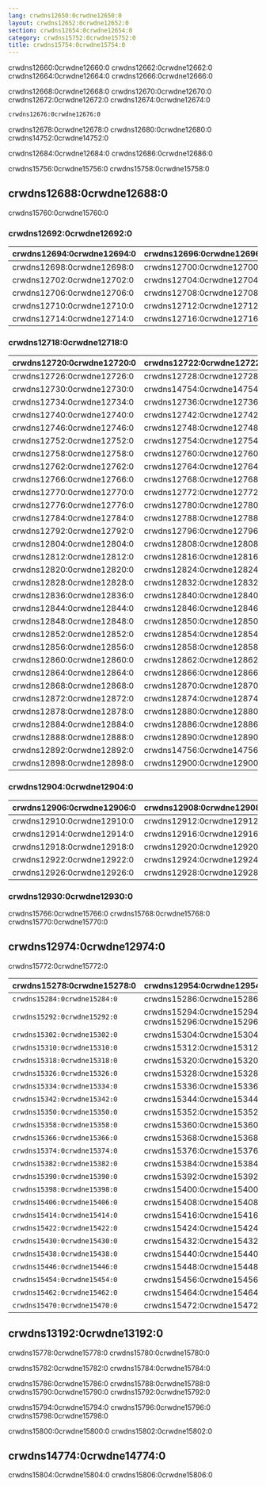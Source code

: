 ```yaml
---
lang: crwdns12650:0crwdne12650:0
layout: crwdns12652:0crwdne12652:0
section: crwdns12654:0crwdne12654:0
category: crwdns15752:0crwdne15752:0
title: crwdns15754:0crwdne15754:0
---
```


crwdns12660:0crwdne12660:0 crwdns12662:0crwdne12662:0 crwdns12664:0crwdne12664:0 crwdns12666:0crwdne12666:0

crwdns12668:0crwdne12668:0 crwdns12670:0crwdne12670:0 crwdns12672:0crwdne12672:0 crwdns12674:0crwdne12674:0
```bash
crwdns12676:0crwdne12676:0
```
crwdns12678:0crwdne12678:0 crwdns12680:0crwdne12680:0 crwdns14752:0crwdne14752:0

crwdns12684:0crwdne12684:0 crwdns12686:0crwdne12686:0

crwdns15756:0crwdne15756:0 crwdns15758:0crwdne15758:0

## crwdns12688:0crwdne12688:0

crwdns15760:0crwdne15760:0

### crwdns12692:0crwdne12692:0

| crwdns12694:0crwdne12694:0 | crwdns12696:0crwdne12696:0 |
| -------------------------- | -------------------------- |
| crwdns12698:0crwdne12698:0 | crwdns12700:0crwdne12700:0 |
| crwdns12702:0crwdne12702:0 | crwdns12704:0crwdne12704:0 |
| crwdns12706:0crwdne12706:0 | crwdns12708:0crwdne12708:0 |
| crwdns12710:0crwdne12710:0 | crwdns12712:0crwdne12712:0 |
| crwdns12714:0crwdne12714:0 | crwdns12716:0crwdne12716:0 |

### crwdns12718:0crwdne12718:0

| crwdns12720:0crwdne12720:0 | crwdns12722:0crwdne12722:0 | crwdns12724:0crwdne12724:0 |
| -------------------------- | -------------------------- | -------------------------- |
| crwdns12726:0crwdne12726:0 | crwdns12728:0crwdne12728:0 |                            |
| crwdns12730:0crwdne12730:0 | crwdns14754:0crwdne14754:0 |                            |
| crwdns12734:0crwdne12734:0 | crwdns12736:0crwdne12736:0 | crwdns12738:0crwdne12738:0 |
| crwdns12740:0crwdne12740:0 | crwdns12742:0crwdne12742:0 | crwdns12744:0crwdne12744:0 |
| crwdns12746:0crwdne12746:0 | crwdns12748:0crwdne12748:0 | crwdns12750:0crwdne12750:0 |
| crwdns12752:0crwdne12752:0 | crwdns12754:0crwdne12754:0 | crwdns12756:0crwdne12756:0 |
| crwdns12758:0crwdne12758:0 | crwdns12760:0crwdne12760:0 |                            |
| crwdns12762:0crwdne12762:0 | crwdns12764:0crwdne12764:0 |                            |
| crwdns12766:0crwdne12766:0 | crwdns12768:0crwdne12768:0 |                            |
| crwdns12770:0crwdne12770:0 | crwdns12772:0crwdne12772:0 |                            |
| crwdns12776:0crwdne12776:0 | crwdns12780:0crwdne12780:0 |                            |
| crwdns12784:0crwdne12784:0 | crwdns12788:0crwdne12788:0 |                            |
| crwdns12792:0crwdne12792:0 | crwdns12796:0crwdne12796:0 | crwdns12800:0crwdne12800:0 |
| crwdns12804:0crwdne12804:0 | crwdns12808:0crwdne12808:0 |                            |
| crwdns12812:0crwdne12812:0 | crwdns12816:0crwdne12816:0 |                            |
| crwdns12820:0crwdne12820:0 | crwdns12824:0crwdne12824:0 |                            |
| crwdns12828:0crwdne12828:0 | crwdns12832:0crwdne12832:0 |                            |
| crwdns12836:0crwdne12836:0 | crwdns12840:0crwdne12840:0 |                            |
| crwdns12844:0crwdne12844:0 | crwdns12846:0crwdne12846:0 |                            |
| crwdns12848:0crwdne12848:0 | crwdns12850:0crwdne12850:0 |                            |
| crwdns12852:0crwdne12852:0 | crwdns12854:0crwdne12854:0 |                            |
| crwdns12856:0crwdne12856:0 | crwdns12858:0crwdne12858:0 |                            |
| crwdns12860:0crwdne12860:0 | crwdns12862:0crwdne12862:0 |                            |
| crwdns12864:0crwdne12864:0 | crwdns12866:0crwdne12866:0 |                            |
| crwdns12868:0crwdne12868:0 | crwdns12870:0crwdne12870:0 |                            |
| crwdns12872:0crwdne12872:0 | crwdns12874:0crwdne12874:0 | crwdns12876:0crwdne12876:0 |
| crwdns12878:0crwdne12878:0 | crwdns12880:0crwdne12880:0 | crwdns12882:0crwdne12882:0 |
| crwdns12884:0crwdne12884:0 | crwdns12886:0crwdne12886:0 |                            |
| crwdns12888:0crwdne12888:0 | crwdns12890:0crwdne12890:0 |                            |
| crwdns12892:0crwdne12892:0 | crwdns14756:0crwdne14756:0 | crwdns12896:0crwdne12896:0 |
| crwdns12898:0crwdne12898:0 | crwdns12900:0crwdne12900:0 | crwdns12902:0crwdne12902:0 |

### crwdns12904:0crwdne12904:0

| crwdns12906:0crwdne12906:0 | crwdns12908:0crwdne12908:0 |
| -------------------------- | -------------------------- |
| crwdns12910:0crwdne12910:0 | crwdns12912:0crwdne12912:0 |
| crwdns12914:0crwdne12914:0 | crwdns12916:0crwdne12916:0 |
| crwdns12918:0crwdne12918:0 | crwdns12920:0crwdne12920:0 |
| crwdns12922:0crwdne12922:0 | crwdns12924:0crwdne12924:0 |
| crwdns12926:0crwdne12926:0 | crwdns12928:0crwdne12928:0 |

### crwdns12930:0crwdne12930:0

crwdns15766:0crwdne15766:0 crwdns15768:0crwdne15768:0 crwdns15770:0crwdne15770:0

## crwdns12974:0crwdne12974:0

crwdns15772:0crwdne15772:0

| crwdns15278:0crwdne15278:0   | crwdns12954:0crwdne12954:0                            | crwdns15280:0crwdne15280:0 | crwdns15282:0crwdne15282:0 |
| ---------------------------- | ----------------------------------------------------- | -------------------------- | -------------------------- |
| `crwdns15284:0crwdne15284:0` | crwdns15286:0crwdne15286:0                            | crwdns15288:0crwdne15288:0 | crwdns15290:0crwdne15290:0 |
| `crwdns15292:0crwdne15292:0` | crwdns15294:0crwdne15294:0 crwdns15296:0crwdne15296:0 | crwdns15298:0crwdne15298:0 | crwdns15300:0crwdne15300:0 |
| `crwdns15302:0crwdne15302:0` | crwdns15304:0crwdne15304:0                            | crwdns15306:0crwdne15306:0 | crwdns15308:0crwdne15308:0 |
| `crwdns15310:0crwdne15310:0` | crwdns15312:0crwdne15312:0                            | crwdns15314:0crwdne15314:0 | crwdns15316:0crwdne15316:0 |
| `crwdns15318:0crwdne15318:0` | crwdns15320:0crwdne15320:0                            | crwdns15322:0crwdne15322:0 | crwdns15324:0crwdne15324:0 |
| `crwdns15326:0crwdne15326:0` | crwdns15328:0crwdne15328:0                            | crwdns15330:0crwdne15330:0 | crwdns15332:0crwdne15332:0 |
| `crwdns15334:0crwdne15334:0` | crwdns15336:0crwdne15336:0                            | crwdns15338:0crwdne15338:0 | crwdns15340:0crwdne15340:0 |
| `crwdns15342:0crwdne15342:0` | crwdns15344:0crwdne15344:0                            | crwdns15346:0crwdne15346:0 | crwdns15348:0crwdne15348:0 |
| `crwdns15350:0crwdne15350:0` | crwdns15352:0crwdne15352:0                            | crwdns15354:0crwdne15354:0 | crwdns15356:0crwdne15356:0 |
| `crwdns15358:0crwdne15358:0` | crwdns15360:0crwdne15360:0                            | crwdns15362:0crwdne15362:0 | crwdns15364:0crwdne15364:0 |
| `crwdns15366:0crwdne15366:0` | crwdns15368:0crwdne15368:0                            | crwdns15370:0crwdne15370:0 | crwdns15372:0crwdne15372:0 |
| `crwdns15374:0crwdne15374:0` | crwdns15376:0crwdne15376:0                            | crwdns15378:0crwdne15378:0 | crwdns15380:0crwdne15380:0 |
| `crwdns15382:0crwdne15382:0` | crwdns15384:0crwdne15384:0                            | crwdns15386:0crwdne15386:0 | crwdns15388:0crwdne15388:0 |
| `crwdns15390:0crwdne15390:0` | crwdns15392:0crwdne15392:0                            | crwdns15394:0crwdne15394:0 | crwdns15396:0crwdne15396:0 |
| `crwdns15398:0crwdne15398:0` | crwdns15400:0crwdne15400:0                            | crwdns15402:0crwdne15402:0 | crwdns15404:0crwdne15404:0 |
| `crwdns15406:0crwdne15406:0` | crwdns15408:0crwdne15408:0                            | crwdns15410:0crwdne15410:0 | crwdns15412:0crwdne15412:0 |
| `crwdns15414:0crwdne15414:0` | crwdns15416:0crwdne15416:0                            | crwdns15418:0crwdne15418:0 | crwdns15420:0crwdne15420:0 |
| `crwdns15422:0crwdne15422:0` | crwdns15424:0crwdne15424:0                            | crwdns15426:0crwdne15426:0 | crwdns15428:0crwdne15428:0 |
| `crwdns15430:0crwdne15430:0` | crwdns15432:0crwdne15432:0                            | crwdns15434:0crwdne15434:0 | crwdns15436:0crwdne15436:0 |
| `crwdns15438:0crwdne15438:0` | crwdns15440:0crwdne15440:0                            | crwdns15442:0crwdne15442:0 | crwdns15444:0crwdne15444:0 |
| `crwdns15446:0crwdne15446:0` | crwdns15448:0crwdne15448:0                            | crwdns15450:0crwdne15450:0 | crwdns15452:0crwdne15452:0 |
| `crwdns15454:0crwdne15454:0` | crwdns15456:0crwdne15456:0                            | crwdns15458:0crwdne15458:0 | crwdns15460:0crwdne15460:0 |
| `crwdns15462:0crwdne15462:0` | crwdns15464:0crwdne15464:0                            | crwdns15466:0crwdne15466:0 | crwdns15468:0crwdne15468:0 |
| `crwdns15470:0crwdne15470:0` | crwdns15472:0crwdne15472:0                            | crwdns15474:0crwdne15474:0 | crwdns15476:0crwdne15476:0 |

## crwdns13192:0crwdne13192:0

crwdns15778:0crwdne15778:0 crwdns15780:0crwdne15780:0

crwdns15782:0crwdne15782:0 crwdns15784:0crwdne15784:0

crwdns15786:0crwdne15786:0 crwdns15788:0crwdne15788:0 crwdns15790:0crwdne15790:0 crwdns15792:0crwdne15792:0

crwdns15794:0crwdne15794:0 crwdns15796:0crwdne15796:0 crwdns15798:0crwdne15798:0

crwdns15800:0crwdne15800:0 crwdns15802:0crwdne15802:0

## crwdns14774:0crwdne14774:0

crwdns15804:0crwdne15804:0 crwdns15806:0crwdne15806:0
